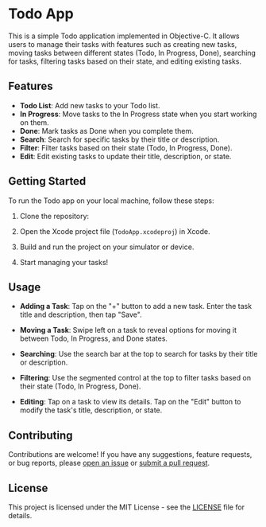 # Todo App

This is a simple Todo application implemented in Objective-C. It allows users to manage their tasks with features such as creating new tasks, moving tasks between different states (Todo, In Progress, Done), searching for tasks, filtering tasks based on their state, and editing existing tasks.

## Features

- **Todo List**: Add new tasks to your Todo list.
- **In Progress**: Move tasks to the In Progress state when you start working on them.
- **Done**: Mark tasks as Done when you complete them.
- **Search**: Search for specific tasks by their title or description.
- **Filter**: Filter tasks based on their state (Todo, In Progress, Done).
- **Edit**: Edit existing tasks to update their title, description, or state.

## Getting Started

To run the Todo app on your local machine, follow these steps:

1. Clone the repository:

2. Open the Xcode project file (`TodoApp.xcodeproj`) in Xcode.

3. Build and run the project on your simulator or device.

4. Start managing your tasks!

## Usage

- **Adding a Task**: Tap on the "+" button to add a new task. Enter the task title and description, then tap "Save".

- **Moving a Task**: Swipe left on a task to reveal options for moving it between Todo, In Progress, and Done states.

- **Searching**: Use the search bar at the top to search for tasks by their title or description.

- **Filtering**: Use the segmented control at the top to filter tasks based on their state (Todo, In Progress, Done).

- **Editing**: Tap on a task to view its details. Tap on the "Edit" button to modify the task's title, description, or state.

## Contributing

Contributions are welcome! If you have any suggestions, feature requests, or bug reports, please [open an issue](https://github.com/your_username/todo-app/issues) or [submit a pull request](https://github.com/your_username/todo-app/pulls).

## License

This project is licensed under the MIT License - see the [LICENSE](LICENSE) file for details.
